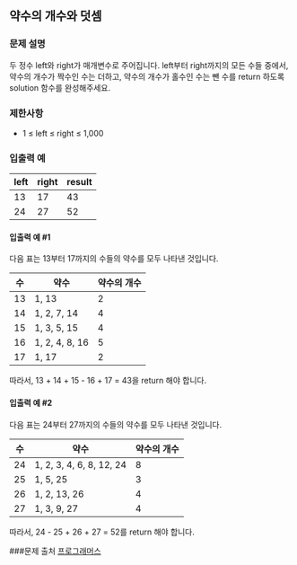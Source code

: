 ## 약수의 개수와 덧셈
### 문제 설명
두 정수 left와 right가 매개변수로 주어집니다. left부터 right까지의 모든 수들 중에서, 약수의 개수가 짝수인 수는 더하고, 약수의 개수가 홀수인 수는 뺀 수를 return 하도록 solution 함수를 완성해주세요.

### 제한사항
- 1 ≤ left ≤ right ≤ 1,000
### 입출력 예
|left|	right|	result|
|---|---|---|
|13|	17	|43|
|24|	27|	52|

#### 입출력 예 #1

다음 표는 13부터 17까지의 수들의 약수를 모두 나타낸 것입니다.

|수|	약수|약수의 개수|
|---|---|---|
|13|	1, 13|	2|
|14|	1, 2, 7, 14|	4|
|15|	1, 3, 5, 15	|4|
|16|	1, 2, 4, 8, 16	|5|
|17|	1, 17	|2|
따라서, 13 + 14 + 15 - 16 + 17 = 43을 return 해야 합니다.

#### 입출력 예 #2

다음 표는 24부터 27까지의 수들의 약수를 모두 나타낸 것입니다.

|수|	약수	|약수의 개수|
|---|---|---|
|24|	1, 2, 3, 4, 6, 8, 12, 24	|8|
|25|	1, 5, 25	|3|
|26|	1, 2, 13, 26	|4|
|27|	1, 3, 9, 27	|4|

따라서, 24 - 25 + 26 + 27 = 52를 return 해야 합니다.

###문제 출처
[프로그래머스](https://programmers.co.kr/learn/courses/30/lessons/77884)